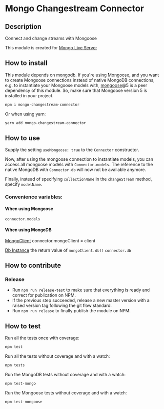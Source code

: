 # Mongo Changestream Connector

## Description
Connect and change streams with Mongoose

This module is created for [Mongo Live Server](https://www.npmjs.com/package/mongo-live-server) 


## How to install

This module depends on [mongodb](https://www.npmjs.com/package/mongodb). If you're using Mongoose, and you want to create Mongoose connections instead of native MongoDB connections, e.g. to instantiate your Mongoose models with, [mongoose](https://www.npmjs.com/package/mongoose)@5 is a peer dependency of this module. So, make sure that Mongoose version 5 is installed in your project.

```sh
npm i mongo-changestream-connector
```

Or when using yarn:

```sh
yarn add mongo-changestream-connector
```


## How to use

Supply the setting `useMongoose: true` to the `Connector` constructor.

Now, after using the mongoose connection to instantiate models, you can access all mongoose models with `Connector.models`. The reference to the native MongoDB with `Connector.db` will now not be available anymore.

Finally, instead of specifying `collectionName` in the `changeStream` method, specify `modelName`.

### Convenience variables:

#### When using Mongoose
```connector.models```

#### When using MongoDB

[MongoClient](http://mongodb.github.io/node-mongodb-native/3.1/api/MongoClient.html)
connector.mongoClient = client

[Db Instance](http://mongodb.github.io/node-mongodb-native/3.1/api/Db.html) the return value of `mongoClient.db()`
```connector.db```


## How to contribute

### Release

- Run `npm run release-test` to make sure that everything is ready and correct for publication on NPM.
- If the previous step succeeded, release a new master version with a raised version tag following the git flow standard.
- Run `npm run release` to finally publish the module on NPM.


## How to test

Run all the tests once with coverage:

```sh
npm test
```

Run all the tests without coverage and with a watch:

```sh
npm tests
```

Run the MongoDB tests without coverage and with a watch:

```sh
npm test-mongo
```

Run the Mongoose tests without coverage and with a watch:

```sh
npm test-mongoose
```
